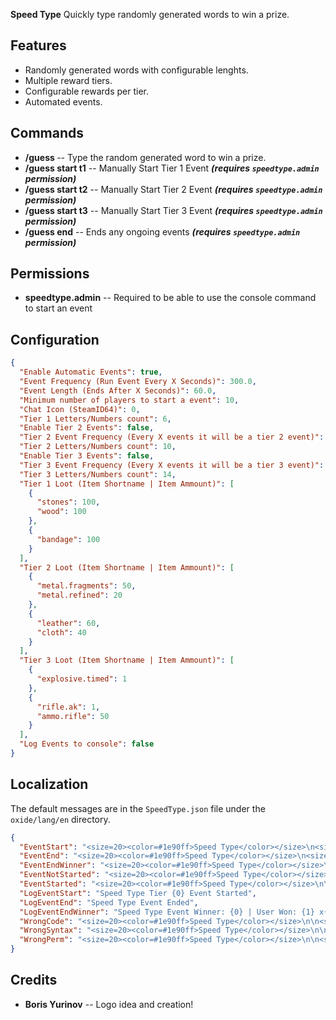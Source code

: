 **Speed Type** Quickly type randomly generated words to win a prize.

## Features

- Randomly generated words with configurable lenghts.
- Multiple reward tiers.
- Configurable rewards per tier.
- Automated events.

## Commands

- **/guess <word>** 	-- Type the random generated word to win a prize.
- **/guess start t1** 	-- Manually Start Tier 1 Event ***(requires `speedtype.admin` permission)***
- **/guess start t2** 	-- Manually Start Tier 2 Event ***(requires `speedtype.admin` permission)***
- **/guess start t3** 	-- Manually Start Tier 3 Event ***(requires `speedtype.admin` permission)***
- **/guess end** 		-- Ends any ongoing events ***(requires `speedtype.admin` permission)***

## Permissions

- **speedtype.admin** -- Required to be able to use the console command to start an event

## Configuration

```json
{
  "Enable Automatic Events": true,
  "Event Frequency (Run Event Every X Seconds)": 300.0,
  "Event Length (Ends After X Seconds)": 60.0,
  "Minimum number of players to start a event": 10,
  "Chat Icon (SteamID64)": 0,
  "Tier 1 Letters/Numbers count": 6,
  "Enable Tier 2 Events": false,
  "Tier 2 Event Frequency (Every X events it will be a tier 2 event)": 10,
  "Tier 2 Letters/Numbers count": 10,
  "Enable Tier 3 Events": false,
  "Tier 3 Event Frequency (Every X events it will be a tier 3 event)": 100,
  "Tier 3 Letters/Numbers count": 14,
  "Tier 1 Loot (Item Shortname | Item Ammount)": [
    {
      "stones": 100,
      "wood": 100
    },
    {
      "bandage": 100
    }
  ],
  "Tier 2 Loot (Item Shortname | Item Ammount)": [
    {
      "metal.fragments": 50,
      "metal.refined": 20
    },
    {
      "leather": 60,
      "cloth": 40
    }
  ],
  "Tier 3 Loot (Item Shortname | Item Ammount)": [
    {
      "explosive.timed": 1
    },
    {
      "rifle.ak": 1,
      "ammo.rifle": 50
    }
  ],
  "Log Events to console": false
}
```

## Localization

The default messages are in the `SpeedType.json` file under the `oxide/lang/en` directory.

```json
{
  "EventStart": "<size=20><color=#1e90ff>Speed Type</color></size>\n<size=16><color=#{0}>Tier {1} Event</color></size>\n\nThe first person to type:\n<color=#33ccff>/guess {2}</color>\nWill win a prize!",
  "EventEnd": "<size=20><color=#1e90ff>Speed Type</color></size>\n<size=16><color=#ffa500>Event Over!</color></size>\n\nNo Winners",
  "EventEndWinner": "<size=20><color=#1e90ff>Speed Type</color></size>\n<size=16><color=#ffa500>Event Over!</color></size>\n\nThe Winner is:\n<color=#1e90ff>{0}</color>\nReward:{1}",
  "EventNotStarted": "<size=20><color=#1e90ff>Speed Type</color></size>\n\n<size=16><color=#ffa500>No Active Events!</color></size>",
  "EventStarted": "<size=20><color=#1e90ff>Speed Type</color></size>\n\n<size=16><color=#ffa500>Event already started</color></size>",
  "LogEventStart": "Speed Type Tier {0} Event Started",
  "LogEventEnd": "Speed Type Event Ended",
  "LogEventEndWinner": "Speed Type Event Winner: {0} | User Won: {1} x{2}",
  "WrongCode": "<size=20><color=#1e90ff>Speed Type</color></size>\n\n<size=16><color=#ffa500>Wrong Code!</color></size>",
  "WrongSyntax": "<size=20><color=#1e90ff>Speed Type</color></size>\n\n<size=16><color=#ffa500>Wrong Command Syntax</color></size>",
  "WrongPerm": "<size=20><color=#1e90ff>Speed Type</color></size>\n\n<size=16><color=#ffa500>No Permission!</color></size>"
}
```

## Credits

- **Boris Yurinov** -- Logo idea and creation!








